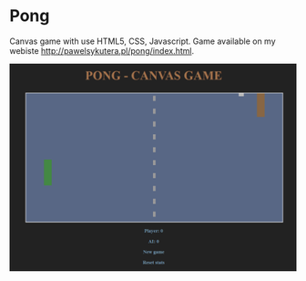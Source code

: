# Pong
Canvas game with use HTML5, CSS, Javascript. Game available on my webiste http://pawelsykutera.pl/pong/index.html.

![cover](./img/pong.png)
